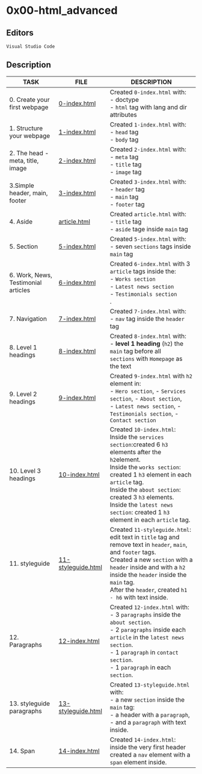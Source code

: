 # 0x00-html_advanced

## Editors

`Visual Studio Code`

## Description

|TASK|FILE|DESCRIPTION|
|----|----|-----------|
|0. Create your first webpage|[0-index.html](0-index.html)|Created `0-index.html` with:<br> - doctype<br> - `html` tag with lang and dir attributes<br>|
|1. Structure your webpage|[1-index.html](1-index.html)|Created `1-index.html` with:<br> - `head` tag<br> - `body` tag<br>|
|2. The head - meta, title, image|[2-index.html](2-index.html)|Created `2-index.html` with:<br> - `meta` tag<br> - `title` tag<br> - `image` tag<br>|
|3.Simple header, main, footer|[3-index.html](3-index.html)|Created `3-index.html` with:<br> - `header` tag<br> - `main` tag<br> - `footer` tag<br>|
|4. Aside|[article.html](article.html)|Created `article.html` with:<br> - `title` tag<br> - `aside` tage inside `main` tag<br>|
|5. Section|[5-index.html](5-index.html)|Created `5-index.html` with:<br> - seven `sections` tags inside `main` tag<br>|
|6. Work, News, Testimonial articles|[6-index.html](6-index.html)|Created `6-index.html` with 3 `article` tags inside the:<br> - `Works section`<br> - `Latest news section`<br> - `Testimonials section`<br>.|
|7. Navigation|[7-index.html](7-index.html)|Created `7-index.html` with:<br> - `nav` tag inside the `header` tag<br>|
|8. Level 1 headings|[8-index.html](8-index.html)|Created `8-index.html` with:<br> - **level 1 heading** (`h2`) the `main` tag before all<br> `sections` with `Homepage` as the text<br>|
|9. Level 2 headings|[9-index.html](9-index.html)|Created `9-index.html` with `h2` element in:<br> - `Hero section`, - `Services section`, - `About section`,<br> - `Latest news section`, - `Testimonials section`, - `Contact section`<br>|
|10. Level 3 headings|[10-index.html](10-index.html)|Created `10-index.html`:<br> Inside the `services section`:created 6 `h3` elements after the `h2`element.<br> Inside the `works section`: created 1 `h3` element in each `article` tag.<br> Inside the `about section`: created 3 `h3` elements.<br> Inside the `latest news section`: created 1 `h3` element in each `article` tag.<br>|
|11. styleguide|[11-styleguide.html](11-styleguide.html)|Created `11-styleguide.html`:<br> edit text in `title` tag and remove text in `header`, `main`, and `footer` tags.<br> Created a new `section` with a `header` inside and with a `h2` inside the `header` inside the `main` tag.<br> After the `header`, created `h1 - h6` with text inside.<br>|
|12. Paragraphs|[12-index.html](12-index.html)|Created `12-index.html` with:<br> - 3 `paragraphs` inside the `about section`.<br> - 2 `paragraphs` inside each `article` in the `latest news section`.<br> - 1 `paragraph` in `contact section`.<br> - 1 `paragraph` in each `section`.<br>|
|13. styleguide paragraphs|[13-styleguide.html](13-styleguide.html)|Created `13-styleguide.html` with:<br> - a new `section` inside the `main` tag:<br> - a header with a `paragraph`,<br> - and a `paragraph` with text inside.<br>|
|14. Span|[14-index.html](14-index.html)|Created `14-index.html`:<br> inside the very first header created a `nav` element with a `span` element inside.<br>|
